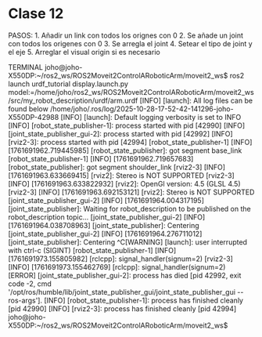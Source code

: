 # Clase 12

PASOS:
    1. Añadir un link con todos los orignes con 0
    2. Se añade un joint con todos los origenes con 0
    3. Se arregla el joint
    4. Setear el tipo de joint y el eje
    5. Arreglar el visual origin si es necesario

<FILES>
</FILES>
<TERMINALS>
TERMINAL
joho@joho-X550DP:~/ros2_ws/ROS2Moveit2ControlARoboticArm/moveit2_ws$ ros2 launch urdf_tutorial display.launch.py model:=/home/joho/ros2_ws/ROS2Moveit2ControlARoboticArm/moveit2_ws/src/my_robot_description/urdf/arm.urdf
[INFO] [launch]: All log files can be found below /home/joho/.ros/log/2025-10-28-17-52-42-141296-joho-X550DP-42988
[INFO] [launch]: Default logging verbosity is set to INFO
[INFO] [robot_state_publisher-1]: process started with pid [42990]
[INFO] [joint_state_publisher_gui-2]: process started with pid [42992]
[INFO] [rviz2-3]: process started with pid [42994]
[robot_state_publisher-1] [INFO] [1761691962.719445985] [robot_state_publisher]: got segment base_link
[robot_state_publisher-1] [INFO] [1761691962.719657683] [robot_state_publisher]: got segment shoulder_link
[rviz2-3] [INFO] [1761691963.633669415] [rviz2]: Stereo is NOT SUPPORTED
[rviz2-3] [INFO] [1761691963.633822932] [rviz2]: OpenGl version: 4.5 (GLSL 4.5)
[rviz2-3] [INFO] [1761691963.692153121] [rviz2]: Stereo is NOT SUPPORTED
[joint_state_publisher_gui-2] [INFO] [1761691964.004317195] [joint_state_publisher]: Waiting for robot_description to be published on the robot_description topic...
[joint_state_publisher_gui-2] [INFO] [1761691964.038708963] [joint_state_publisher]: Centering
[joint_state_publisher_gui-2] [INFO] [1761691964.276711012] [joint_state_publisher]: Centering
^C[WARNING] [launch]: user interrupted with ctrl-c (SIGINT)
[robot_state_publisher-1] [INFO] [1761691973.155805982] [rclcpp]: signal_handler(signum=2)
[rviz2-3] [INFO] [1761691973.155462769] [rclcpp]: signal_handler(signum=2)
[ERROR] [joint_state_publisher_gui-2]: process has died [pid 42992, exit code -2, cmd '/opt/ros/humble/lib/joint_state_publisher_gui/joint_state_publisher_gui --ros-args'].
[INFO] [robot_state_publisher-1]: process has finished cleanly [pid 42990]
[INFO] [rviz2-3]: process has finished cleanly [pid 42994]
joho@joho-X550DP:~/ros2_ws/ROS2Moveit2ControlARoboticArm/moveit2_ws$ 

</TERMINALS>